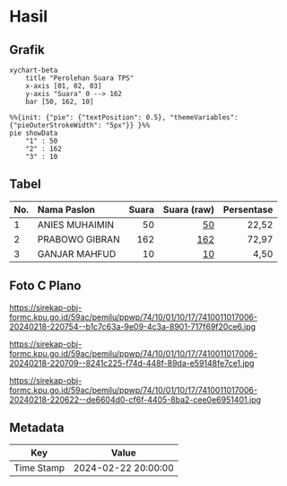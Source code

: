 # Hasil

## Grafik

```mermaid
xychart-beta
    title "Perolehan Suara TPS"
    x-axis [01, 02, 03]
    y-axis "Suara" 0 --> 162
    bar [50, 162, 10]
```

```mermaid
%%{init: {"pie": {"textPosition": 0.5}, "themeVariables": {"pieOuterStrokeWidth": "5px"}} }%%
pie showData
    "1" : 50
    "2" : 162
    "3" : 10
```

## Tabel

| No. | Nama Paslon    | Suara | Suara (raw) | Persentase |
|:--- |:-------------- | -----:| -----------:| ----------:|
| 1   | ANIES MUHAIMIN | 50    | [50][p-1]   | 22,52      |
| 2   | PRABOWO GIBRAN | 162   | [162][p-2]  | 72,97      |
| 3   | GANJAR MAHFUD  | 10    | [10][p-3]   | 4,50       |


[p-1]: https://github.com/gigit-pemilu/pemilu-2024-74-sulawesi-tenggara/blob/main/pilpres/hitung-suara/sub/74-sulawesi-tenggara/sub/10-buton-utara/sub/01-kulisusu/sub/1017-wandaka/sub/006-tps/sub/paslon-1.txt
[p-2]: https://github.com/gigit-pemilu/pemilu-2024-74-sulawesi-tenggara/blob/main/pilpres/hitung-suara/sub/74-sulawesi-tenggara/sub/10-buton-utara/sub/01-kulisusu/sub/1017-wandaka/sub/006-tps/sub/paslon-2.txt
[p-3]: https://github.com/gigit-pemilu/pemilu-2024-74-sulawesi-tenggara/blob/main/pilpres/hitung-suara/sub/74-sulawesi-tenggara/sub/10-buton-utara/sub/01-kulisusu/sub/1017-wandaka/sub/006-tps/sub/paslon-3.txt

## Foto C Plano

https://sirekap-obj-formc.kpu.go.id/59ac/pemilu/ppwp/74/10/01/10/17/7410011017006-20240218-220754--b1c7c63a-9e09-4c3a-8901-717f69f20ce6.jpg

https://sirekap-obj-formc.kpu.go.id/59ac/pemilu/ppwp/74/10/01/10/17/7410011017006-20240218-220709--8241c225-f74d-448f-89da-e59148fe7ce1.jpg

https://sirekap-obj-formc.kpu.go.id/59ac/pemilu/ppwp/74/10/01/10/17/7410011017006-20240218-220622--de6604d0-cf6f-4405-8ba2-cee0e6951401.jpg


## Metadata

| Key        | Value               |
| ---------- | ------------------- |
| Time Stamp | 2024-02-22 20:00:00 |



